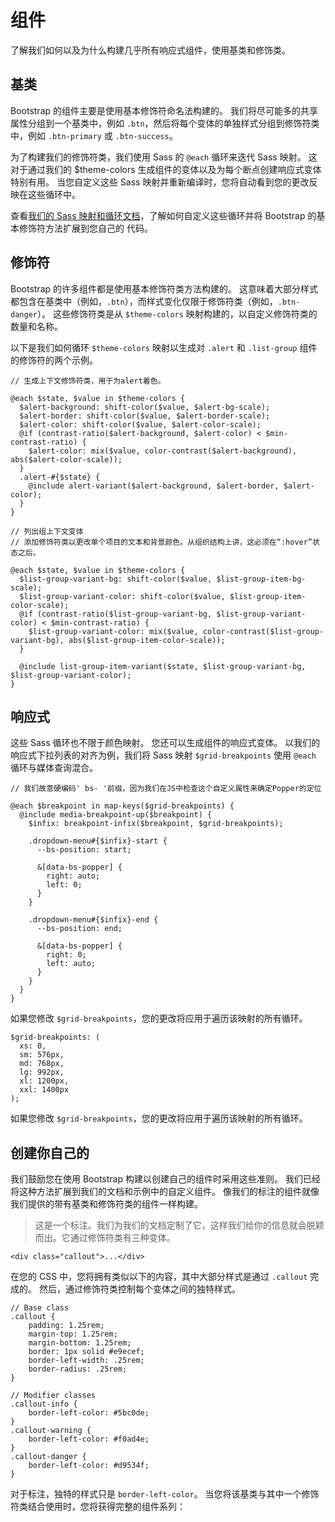 # 组件

了解我们如何以及为什么构建几乎所有响应式组件，使用基类和修饰类。

## 基类

Bootstrap 的组件主要是使用基本修饰符命名法构建的。 我们将尽可能多的共享属性分组到一个基类中，例如 `.btn`，然后将每个变体的单独样式分组到修饰符类中，例如 `.btn-primary` 或 `.btn-success`。

为了构建我们的修饰符类，我们使用 Sass 的 `@each` 循环来迭代 Sass 映射。 这对于通过我们的 $theme-colors 生成组件的变体以及为每个断点创建响应式变体特别有用。 当您自定义这些 Sass 映射并重新编译时，您将自动看到您的更改反映在这些循环中。

查看[我们的 Sass 映射和循环文档](https://getbootstrap.com/docs/5.1/customize/sass/#maps-and-loops)，了解如何自定义这些循环并将 Bootstrap 的基本修饰符方法扩展到您自己的 代码。

## 修饰符

Bootstrap 的许多组件都是使用基本修饰符类方法构建的。 这意味着大部分样式都包含在基类中（例如，`.btn`），而样式变化仅限于修饰符类（例如，`.btn-danger`）。 这些修饰符类是从 `$theme-colors` 映射构建的，以自定义修饰符类的数量和名称。

以下是我们如何循环 `$theme-colors` 映射以生成对 `.alert` 和 `.list-group` 组件的修饰符的两个示例。

```
// 生成上下文修饰符类，用于为alert着色。

@each $state, $value in $theme-colors {
  $alert-background: shift-color($value, $alert-bg-scale);
  $alert-border: shift-color($value, $alert-border-scale);
  $alert-color: shift-color($value, $alert-color-scale);
  @if (contrast-ratio($alert-background, $alert-color) < $min-contrast-ratio) {
    $alert-color: mix($value, color-contrast($alert-background), abs($alert-color-scale));
  }
  .alert-#{$state} {
    @include alert-variant($alert-background, $alert-border, $alert-color);
  }
}
```

```
// 列出组上下文变体
// 添加修饰符类以更改单个项目的文本和背景颜色。从组织结构上讲，这必须在“:hover”状态之后。

@each $state, $value in $theme-colors {
  $list-group-variant-bg: shift-color($value, $list-group-item-bg-scale);
  $list-group-variant-color: shift-color($value, $list-group-item-color-scale);
  @if (contrast-ratio($list-group-variant-bg, $list-group-variant-color) < $min-contrast-ratio) {
    $list-group-variant-color: mix($value, color-contrast($list-group-variant-bg), abs($list-group-item-color-scale));
  }

  @include list-group-item-variant($state, $list-group-variant-bg, $list-group-variant-color);
}
```

## 响应式

这些 Sass 循环也不限于颜色映射。 您还可以生成组件的响应式变体。 以我们的响应式下拉列表的对齐为例，我们将 Sass 映射 `$grid-breakpoints` 使用 `@each` 循环与媒体查询混合。


```
// 我们故意硬编码' bs- '前缀，因为我们在JS中检查这个自定义属性来确定Popper的定位

@each $breakpoint in map-keys($grid-breakpoints) {
  @include media-breakpoint-up($breakpoint) {
    $infix: breakpoint-infix($breakpoint, $grid-breakpoints);

    .dropdown-menu#{$infix}-start {
      --bs-position: start;

      &[data-bs-popper] {
        right: auto;
        left: 0;
      }
    }

    .dropdown-menu#{$infix}-end {
      --bs-position: end;

      &[data-bs-popper] {
        right: 0;
        left: auto;
      }
    }
  }
}
```

如果您修改 `$grid-breakpoints`，您的更改将应用于遍历该映射的所有循环。

```
$grid-breakpoints: (
  xs: 0,
  sm: 576px,
  md: 768px,
  lg: 992px,
  xl: 1200px,
  xxl: 1400px
);
```

如果您修改 `$grid-breakpoints`，您的更改将应用于遍历该映射的所有循环。

## 创建你自己的

我们鼓励您在使用 Bootstrap 构建以创建自己的组件时采用这些准则。 我们已经将这种方法扩展到我们的文档和示例中的自定义组件。 像我们的标注的组件就像我们提供的带有基类和修饰符类的组件一样构建。

> 这是一个标注。我们为我们的文档定制了它，这样我们给你的信息就会脱颖而出。它通过修饰符类有三种变体。

`<div class="callout">...</div>`

在您的 CSS 中，您将拥有类似以下的内容，其中大部分样式是通过 `.callout` 完成的。 然后，通过修饰符类控制每个变体之间的独特样式。

```
// Base class
.callout {
    padding: 1.25rem;
    margin-top: 1.25rem;
    margin-bottom: 1.25rem;
    border: 1px solid #e9ecef;
    border-left-width: .25rem;
    border-radius: .25rem;
}

// Modifier classes
.callout-info {
    border-left-color: #5bc0de;
}
.callout-warning {
    border-left-color: #f0ad4e;
}
.callout-danger {
    border-left-color: #d9534f;
}
```

对于标注，独特的样式只是 `border-left-color`。 当您将该基类与其中一个修饰符类结合使用时，您将获得完整的组件系列：